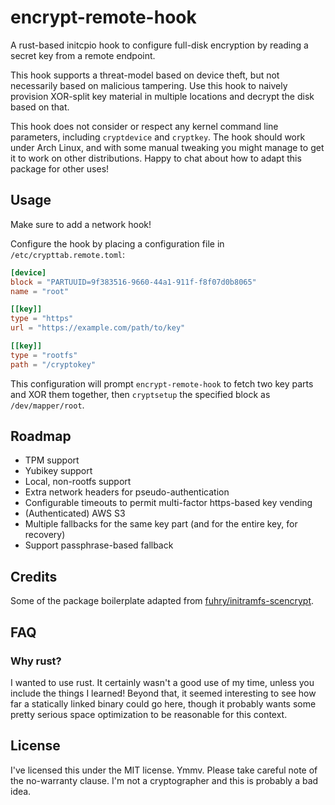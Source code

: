 # encrypt-remote-hook

A rust-based initcpio hook to configure full-disk encryption by reading a secret key from a remote endpoint.

This hook supports a threat-model based on device theft, but not necessarily based on malicious tampering. Use this hook to naively provision XOR-split key material in multiple locations and decrypt the disk based on that.

This hook does not consider or respect any kernel command line parameters, including `cryptdevice` and `cryptkey`. The hook should work under Arch Linux, and with some manual tweaking you might manage to get it to work on other distributions. Happy to chat about how to adapt this package for other uses!

## Usage

Make sure to add a network hook!

Configure the hook by placing a configuration file in `/etc/crypttab.remote.toml`:

```toml
[device]
block = "PARTUUID=9f383516-9660-44a1-911f-f8f07d0b8065"
name = "root"

[[key]]
type = "https"
url = "https://example.com/path/to/key"

[[key]]
type = "rootfs"
path = "/cryptokey"
```

This configuration will prompt `encrypt-remote-hook` to fetch two key parts and XOR them together, then `cryptsetup` the specified block as `/dev/mapper/root`.

## Roadmap

* TPM support
* Yubikey support
* Local, non-rootfs support
* Extra network headers for pseudo-authentication
* Configurable timeouts to permit multi-factor https-based key vending
* (Authenticated) AWS S3
* Multiple fallbacks for the same key part (and for the entire key, for recovery)
* Support passphrase-based fallback

## Credits

Some of the package boilerplate adapted from [fuhry/initramfs-scencrypt](https://github.com/fuhry/initramfs-scencrypt).


## FAQ

### Why rust?

I wanted to use rust. It certainly wasn't a good use of my time, unless you include the things I learned! Beyond that, it seemed interesting to see how far a statically linked binary could go here, though it probably wants some pretty serious space optimization to be reasonable for this context.


## License

I've licensed this under the MIT license. Ymmv. Please take careful note of the no-warranty clause. I'm not a cryptographer and this is probably a bad idea.
